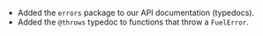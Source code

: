 ---
---

- Added the `errors` package to our API documentation (typedocs).
- Added the `@throws` typedoc to functions that throw a `FuelError`.
